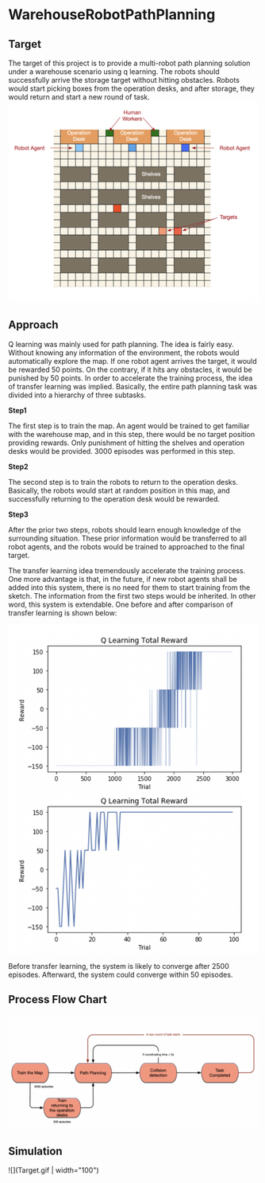 # WarehouseRobotPathPlanning
## Target
The target of this project is to provide a multi-robot path planning solution under a warehouse scenario using q learning. The robots should successfully arrive the storage target without hitting obstacles. Robots would start picking boxes from the operation desks, and after storage, they would return and start a new round of task.
![](WarehouseSimulation.png)
## Approach
Q learning was mainly used for path planning. The idea is fairly easy. Without knowing any information of the environment, the robots would automatically explore the map. If one robot agent arrives the target, it would be rewarded 50 points. On the contrary, if it hits any obstacles, it would be punished by 50 points. In order to accelerate the training process, the idea of transfer learning was implied. Basically, the entire path planning task was divided into a hierarchy of  three subtasks. 

**Step1**

The first step is to train the map. An agent would be trained to get familiar with the warehouse map, and in this step, there would be no target position providing rewards. Only punishment of hitting the shelves and operation desks would be provided. 3000 episodes was performed in this step. 

**Step2**

The second step is to train the robots to return to the operation desks. Basically, the robots would start at random position in this map, and successfully returning to the operation desk would be rewarded. 

**Step3**

After the prior two steps, robots should learn enough knowledge of the surrounding situation. These prior information would be transferred to all robot agents, and the robots would be trained to approached to the final target. 

The transfer learning idea tremendously accelerate the training process. One more advantage is that, in the future, if new robot agents shall be added into this system, there is no need for them to start training from the sketch. The information from the first two steps would be inherited. In other word, this system is extendable. One before and after comparison of transfer learning is shown below:

![](ConvergeRateComparison.png)

Before transfer learning, the system is likely to converge after 2500 episodes.
Afterward, the system could converge within 50 episodes.
## Process Flow Chart
![](ProcessFlow.png)
## Simulation
![](Target.gif | width="100")
